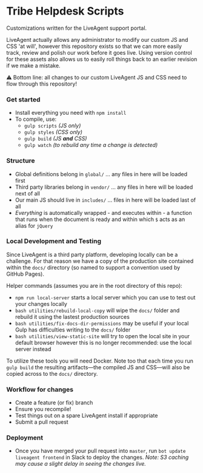 # Tribe Helpdesk Scripts

Customizations written for the LiveAgent support portal.

LiveAgent actually allows any administrator to modify our custom JS and CSS 'at will', however this repository exists so that we can more easily track, review and polish our work before it goes live. Using version control for these assets also allows us to easily roll things back to an earlier revision if we make a mistake.

⚠ Bottom line: all changes to our custom LiveAgent JS and CSS need to flow through this repository!

### Get started

* Install everything you need with `npm install` 
* To compile, use:
	* `gulp scripts` _(JS only)_
	* `gulp styles` _(CSS only)_
	* `gulp build` _(JS **and** CSS)_
	* `gulp watch` _(to rebuild any time a change is detected)_

### Structure

* Global definitions belong in `global/` ... any files in here will be loaded first
* Third party libraries belong in `vendor/` ... any files in here will be loaded next of all
* Our main JS should live in `includes/` ... files in here will be loaded last of all
* _Everything_ is automatically wrapped - and executes within - a function that runs when the document is ready and within which `$` acts as an alias for `jQuery`

### Local Development and Testing

Since LiveAgent is a third party platform, developing locally can be a challenge. For that reason we have a copy of the production site contained within the `docs/` directory (so named to support a convention used by GitHub Pages).

Helper commands (assumes you are in the root directory of this repo):

* `npm run local-server` starts a local server which you can use to test out your changes locally
* `bash utilities/rebuild-local-copy` will wipe the `docs/` folder and rebuild it using the lastest production sources
* `bash utilities/fix-docs-dir-permissions` may be useful if your local Gulp has difficulties writing to the `docs/` folder
* `bash utilities/view-static-site` will try to open the local site in your default browser however this is no longer recommended: use the local server instead

To utilize these tools you will need Docker. Note too that each time you run `gulp build` the resulting artifacts—the compiled JS and CSS—will also be copied across to the `docs/` directory.

### Workflow for changes

* Create a feature (or fix) branch
* Ensure you recompile!
* Test things out on a spare LiveAgent install if appropriate
* Submit a pull request

### Deployment

* Once you have merged your pull request into `master`, run `bot update liveagent frontend` in Slack to deploy the changes. _Note: S3 caching may cause a slight delay in seeing the changes live._

